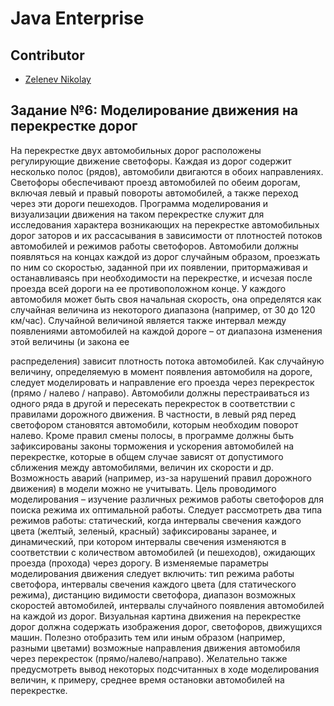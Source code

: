 # Java Enterprise

## Contributor
- [Zelenev Nikolay](https://github.com/c-addict)

## Задание №6: Моделирование движения на перекрестке дорог
На перекрестке двух автомобильных дорог расположены регулирующие движение светофоры. Каждая из дорог содержит несколько полос (рядов), автомобили двигаются в обоих направлениях. Светофоры обеспечивают проезд автомобилей по обеим дорогам, включая левый и правый повороты автомобилей, а также переход через эти дороги пешеходов.
Программа моделирования и визуализации движения на таком перекрестке служит для исследования характера возникающих на перекрестке автомобильных дорог заторов и их рассасывания в зависимости от плотностей потоков автомобилей и режимов работы светофоров.
Автомобили должны появляться на концах каждой из дорог случайным образом, проезжать по ним со скоростью, заданной при их появлении, притормаживая и останавливаясь при необходимости на перекрестке, и исчезая после проезда всей дороги на ее противоположном конце. У каждого автомобиля может быть своя начальная скорость, она определятся как случайная величина из некоторого диапазона (например, от 30 до 120 км/час). Случайной величиной является также интервал между появлениями автомобилей на каждой дороге – от диапазона изменения этой величины (и закона ее


распределения) зависит плотность потока автомобилей. Как случайную величину, определяемую в момент появления автомобиля на дороге, следует моделировать и направление его проезда через перекресток (прямо / налево / направо).
Автомобили должны перестраиваться из одного ряда в другой и пересекать перекресток в соответствии с правилами дорожного движения. В частности, в левый ряд перед светофором становятся автомобили, которым необходим поворот налево. Кроме правил смены полосы, в программе должны
быть зафиксированы законы торможения и ускорения автомобилей на перекрестке, которые в общем случае зависят от допустимого сближения между автомобилями, величин их скорости и др. Возможность аварий (например, из-за нарушений правил дорожного движения) в модели можно не учитывать.
Цель проводимого моделирования – изучение различных режимов работы светофоров для поиска режима их оптимальной работы. Следует рассмотреть два типа режимов работы: статический, когда интервалы свечения каждого цвета (желтый, зеленый, красный) зафиксированы заранее, и динамический, при котором интервалы свечения изменяются в соответствии с количеством автомобилей (и пешеходов), ожидающих проезда (прохода) через дорогу.
В изменяемые параметры моделирования движения следует включить: тип режима работы светофора, интервалы свечения каждого цвета (для статического режима), дистанцию видимости светофора, диапазон возможных скоростей автомобилей, интервалы случайного появления автомобилей на каждой из дорог.
Визуальная картина движения на перекрестке дорог должна содержать изображения дорог, светофоров, движущихся машин. Полезно отобразить тем или иным образом (например, разными цветами) возможные направления движения автомобиля через перекресток (прямо/налево/направо). Желательно также предусмотреть вывод некоторых подсчитанных в ходе моделирования величин, к примеру, среднее время остановки автомобилей на перекрестке.
